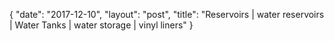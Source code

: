 {
   "date": "2017-12-10",
   "layout": "post",
   "title": "Reservoirs | water reservoirs | Water Tanks | water storage | vinyl liners"
}

